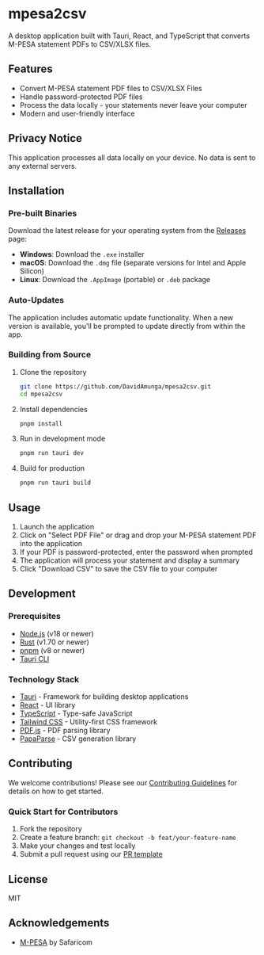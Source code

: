 # mpesa2csv

A desktop application built with Tauri, React, and TypeScript that converts M-PESA statement PDFs to CSV/XLSX files.

## Features

- Convert M-PESA statement PDF files to CSV/XLSX Files
- Handle password-protected PDF files
- Process the data locally - your statements never leave your computer
- Modern and user-friendly interface

## Privacy Notice

This application processes all data locally on your device. No data is sent to any external servers.

## Installation

### Pre-built Binaries

Download the latest release for your operating system from the [Releases](https://github.com/DavidAmunga/mpesa2csv/releases) page:

- **Windows**: Download the `.exe` installer
- **macOS**: Download the `.dmg` file (separate versions for Intel and Apple Silicon)
- **Linux**: Download the `.AppImage` (portable) or `.deb` package

### Auto-Updates

The application includes automatic update functionality. When a new version is available, you'll be prompted to update directly from within the app.

### Building from Source

1. Clone the repository

   ```bash
   git clone https://github.com/DavidAmunga/mpesa2csv.git
   cd mpesa2csv
   ```

2. Install dependencies

   ```bash
   pnpm install
   ```

3. Run in development mode

   ```bash
   pnpm run tauri dev
   ```

4. Build for production
   ```bash
   pnpm run tauri build
   ```

## Usage

1. Launch the application
2. Click on "Select PDF File" or drag and drop your M-PESA statement PDF into the application
3. If your PDF is password-protected, enter the password when prompted
4. The application will process your statement and display a summary
5. Click "Download CSV" to save the CSV file to your computer

## Development

### Prerequisites

- [Node.js](https://nodejs.org/) (v18 or newer)
- [Rust](https://www.rust-lang.org/tools/install) (v1.70 or newer)
- [pnpm](https://pnpm.io/) (v8 or newer)
- [Tauri CLI](https://tauri.app/v1/api/cli/)

### Technology Stack

- [Tauri](https://tauri.app/) - Framework for building desktop applications
- [React](https://reactjs.org/) - UI library
- [TypeScript](https://www.typescriptlang.org/) - Type-safe JavaScript
- [Tailwind CSS](https://tailwindcss.com/) - Utility-first CSS framework
- [PDF.js](https://mozilla.github.io/pdf.js/) - PDF parsing library
- [PapaParse](https://www.papaparse.com/) - CSV generation library

## Contributing

We welcome contributions! Please see our [Contributing Guidelines](CONTRIBUTING.md) for details on how to get started.

### Quick Start for Contributors

1. Fork the repository
2. Create a feature branch: `git checkout -b feat/your-feature-name`
3. Make your changes and test locally
4. Submit a pull request using our [PR template](.github/pull_request_template.md)

## License

MIT

## Acknowledgements

- [M-PESA](https://www.safaricom.co.ke/personal/m-pesa) by Safaricom
